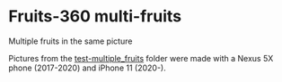# Fruits-360 multi-fruits

Multiple fruits in the same picture

Pictures from the [test-multiple_fruits](test-multiple_fruits) folder were made with a Nexus 5X phone (2017-2020) and iPhone 11 (2020-).
